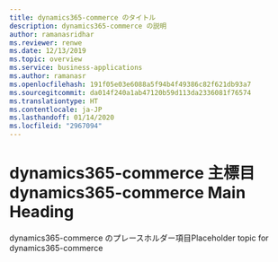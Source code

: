 ```yaml
---
title: dynamics365-commerce のタイトル
description: dynamics365-commerce の説明
author: ramanasridhar
ms.reviewer: renwe
ms.date: 12/13/2019
ms.topic: overview
ms.service: business-applications
ms.author: ramanasr
ms.openlocfilehash: 191f05e03e6088a5f94b4f49386c82f621db93a7
ms.sourcegitcommit: da014f240a1ab47120b59d113da2336081f76574
ms.translationtype: HT
ms.contentlocale: ja-JP
ms.lasthandoff: 01/14/2020
ms.locfileid: "2967094"
---
```

# <a name="dynamics365-commerce-main-heading"></a><span data-ttu-id="82d67-103">dynamics365-commerce 主標目</span><span class="sxs-lookup"><span data-stu-id="82d67-103">dynamics365-commerce Main Heading</span></span> 

<span data-ttu-id="82d67-104">dynamics365-commerce のプレースホルダー項目</span><span class="sxs-lookup"><span data-stu-id="82d67-104">Placeholder topic for dynamics365-commerce</span></span>
